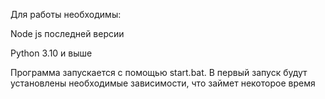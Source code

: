 Для работы необходимы:

  Node js последней версии
  
  Python 3.10 и выше
  
Программа запускается с помощью start.bat. В первый запуск будут установлены необходимые зависимости, что займет некоторое время
